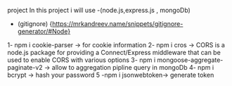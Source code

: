 project 
In this project i will use -(node.js,express.js , mongoDb)

- (gitignore) {https://mrkandreev.name/snippets/gitignore-generator/#Node}


1- npm i cookie-parser -> for cookie information
2- npm i cros -> CORS is a node.js package for providing a Connect/Express middleware that can be used to enable CORS with various options
3- npm i mongoose-aggregate-paginate-v2 -> allow to aggregation pipline query in mongoDb
4- npm i bcrypt  -> hash your password 
5 -npm i jsonwebtoken-> generate token
